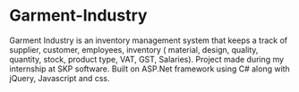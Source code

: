 # Garment-Industry

Garment Industry is an inventory management system that keeps a track of supplier, customer, employees, inventory ( material, design, quality, quantity, stock, product type, VAT, GST, Salaries). 
Project made during my internship at SKP software. 
Built on ASP.Net framework using C# along with jQuery, Javascript and css.

